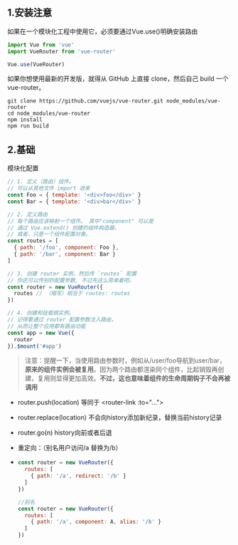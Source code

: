 ## 1.安装注意

如果在一个模块化工程中使用它，必须要通过Vue.use\(\)明确安装路由

```js
import Vue from 'vue'
import VueRouter from 'vue-router'

Vue.use(VueRouter)
```

如果你想使用最新的开发版，就得从 GitHub 上直接 clone，然后自己 build 一个vue-router。

```
git clone https://github.com/vuejs/vue-router.git node_modules/vue-router
cd node_modules/vue-router
npm install
npm run build
```

## 2.基础

模块化配置

```js
// 1. 定义（路由）组件。
// 可以从其他文件 import 进来
const Foo = { template: '<div>foo</div>' }
const Bar = { template: '<div>bar</div>' }

// 2. 定义路由
// 每个路由应该映射一个组件。 其中"component" 可以是
// 通过 Vue.extend() 创建的组件构造器，
// 或者，只是一个组件配置对象。
const routes = [
  { path: '/foo', component: Foo },
  { path: '/bar', component: Bar }
]

// 3. 创建 router 实例，然后传 `routes` 配置
// 你还可以传别的配置参数, 不过先这么简单着吧。
const router = new VueRouter({
  routes // （缩写）相当于 routes: routes
})

// 4. 创建和挂载根实例。
// 记得要通过 router 配置参数注入路由，
// 从而让整个应用都有路由功能
const app = new Vue({
  router
}).$mount('#app')

```

> 注意：提醒一下，当使用路由参数时，例如从/user/foo导航到user/bar，**原来的组件实例会被复用**。因为两个路由都渲染同个组件，比起销毁再创建，复用则显得更加高效。**不过，这也意味着组件的生命周期钩子不会再被调用**

* router.push\(location\) 等同于 &lt;router-link :to="..."&gt;

* router.replace\(location\) 不会向history添加新纪录，替换当前history记录

* router.go\(n\) history向前或者后退

* 重定向：（别名用户访问/a 替换为/b）

* ```js
  const router = new VueRouter({
    routes: [
      { path: '/a', redirect: '/b' }
    ]
  })

  //别名
  const router = new VueRouter({
    routes: [
      { path: '/a', component: A, alias: '/b' }
    ]
  })
  ```



